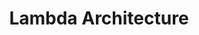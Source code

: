 ---
title: Lambda Architecture
layout: page
excerpt: This lecture is about the Lambda Architecture. There is no assignment for the next session.
---